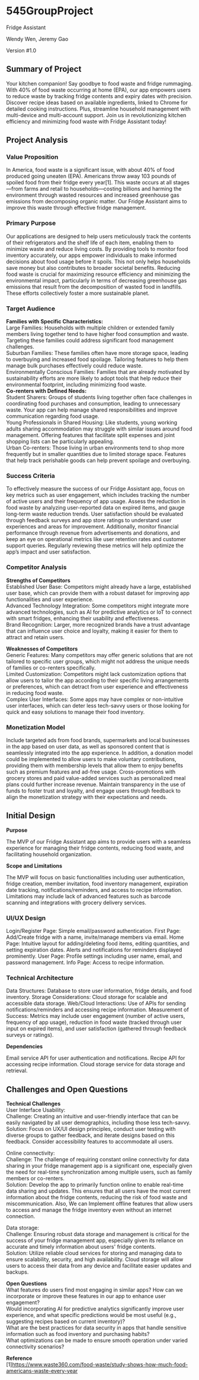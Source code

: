 # 545GroupProject
Fridge Assistant  

Wendy Wen, Jeremy Gao  

Version #1.0  

## Summary of Project  
Your kitchen companion! Say goodbye to food waste and fridge rummaging. With 40% of food waste occurring at home (EPA), our app empowers users to reduce waste by tracking fridge contents and expiry dates with precision. Discover recipe ideas based on available ingredients, linked to Chrome for detailed cooking instructions. Plus, streamline household management with multi-device and multi-account support. Join us in revolutionizing kitchen efficiency and minimizing food waste with Fridge Assistant today!  

## Project Analysis  
### Value Proposition  
In America, food waste is a significant issue, with about 40% of food produced going uneaten (EPA). Americans throw away 103 pounds of spoiled food from their fridge every year[1]. This waste occurs at all stages—from farms and retail to households—costing billions and harming the environment through wasted resources and increased greenhouse gas emissions from decomposing organic matter. Our Fridge Assistant aims to improve this waste through effective fridge management.  

### Primary Purpose  
Our applications are designed to help users meticulously track the contents of their refrigerators and the shelf life of each item, enabling them to minimize waste and reduce living costs. By providing tools to monitor food inventory accurately, our apps empower individuals to make informed decisions about food usage before it spoils. This not only helps households save money but also contributes to broader societal benefits. Reducing food waste is crucial for maximizing resource efficiency and minimizing the environmental impact, particularly in terms of decreasing greenhouse gas emissions that result from the decomposition of wasted food in landfills. These efforts collectively foster a more sustainable planet.  

### Target Audience  
**Families with Specific Characteristics:**  
Large Families: Households with multiple children or extended family members living together tend to have higher food consumption and waste. Targeting these families could address significant food management challenges.  
Suburban Families: These families often have more storage space, leading to overbuying and increased food spoilage. Tailoring features to help them manage bulk purchases effectively could reduce waste.  
Environmentally Conscious Families: Families that are already motivated by sustainability efforts are more likely to adopt tools that help reduce their environmental footprint, including minimizing food waste.  
**Co-renters with Defined Needs:**    
Student Sharers: Groups of students living together often face challenges in coordinating food purchases and consumption, leading to unnecessary waste. Your app can help manage shared responsibilities and improve communication regarding food usage.  
Young Professionals in Shared Housing: Like students, young working adults sharing accommodation may struggle with similar issues around food management. Offering features that facilitate split expenses and joint shopping lists can be particularly appealing.  
Urban Co-renters: Those living in urban environments tend to shop more frequently but in smaller quantities due to limited storage space. Features that help track perishable goods can help prevent spoilage and overbuying.  

### Success Criteria  
To effectively measure the success of our Fridge Assistant app, focus on key metrics such as user engagement, which includes tracking the number of active users and their frequency of app usage. Assess the reduction in food waste by analyzing user-reported data on expired items, and gauge long-term waste reduction trends. User satisfaction should be evaluated through feedback surveys and app store ratings to understand user experiences and areas for improvement. Additionally, monitor financial performance through revenue from advertisements and donations, and keep an eye on operational metrics like user retention rates and customer support queries. Regularly reviewing these metrics will help optimize the app’s impact and user satisfaction.  

### Competitor Analysis  
**Strengths of Competitors**  
Established User Base: Competitors might already have a large, established user base, which can provide them with a robust dataset for improving app functionalities and user experience.  
Advanced Technology Integration: Some competitors might integrate more advanced technologies, such as AI for predictive analytics or IoT to connect with smart fridges, enhancing their usability and effectiveness.  
Brand Recognition: Larger, more recognized brands have a trust advantage that can influence user choice and loyalty, making it easier for them to attract and retain users.  

**Weaknesses of Competitors**  
Generic Features: Many competitors may offer generic solutions that are not tailored to specific user groups, which might not address the unique needs of families or co-renters specifically.  
Limited Customization: Competitors might lack customization options that allow users to tailor the app according to their specific living arrangements or preferences, which can detract from user experience and effectiveness in reducing food waste.  
Complex User Interfaces: Some apps may have complex or non-intuitive user interfaces, which can deter less tech-savvy users or those looking for quick and easy solutions to manage their food inventory.  

### Monetization Model  
Include targeted ads from food brands, supermarkets and local businesses in the app based on user data, as well as sponsored content that is seamlessly integrated into the app experience. In addition, a donation model could be implemented to allow users to make voluntary contributions, providing them with membership levels that allow them to enjoy benefits such as premium features and ad-free usage. Cross-promotions with grocery stores and paid value-added services such as personalized meal plans could further increase revenue. Maintain transparency in the use of funds to foster trust and loyalty, and engage users through feedback to align the monetization strategy with their expectations and needs.  

## Initial Design  

**Purpose**

The MVP of our Fridge Assistant app aims to provide users with a seamless experience for managing their fridge contents, reducing food waste, and facilitating household organization.

**Scope and Limitations**

The MVP will focus on basic functionalities including user authentication, fridge creation, member invitation, food inventory management, expiration date tracking, notifications/reminders, and access to recipe information. Limitations may include lack of advanced features such as barcode scanning and integrations with grocery delivery services.

### UI/UX Design
Login/Register Page: Simple email/password authentication.
First Page: Add/Create fridge with a name, invite/manage members via email.
Home Page: Intuitive layout for adding/deleting food items, editing quantities, and setting expiration dates. Alerts and notifications for reminders displayed prominently.
User Page: Profile settings including user name, email, and password management.
Info Page: Access to recipe information.

### Technical Architecture
Data Structures: Database to store user information, fridge details, and food inventory.
Storage Considerations: Cloud storage for scalable and accessible data storage.
Web/Cloud Interactions: Use of APIs for sending notifications/reminders and accessing recipe information.
Measurement of Success: Metrics may include user engagement (number of active users, frequency of app usage), reduction in food waste (tracked through user input on expired items), and user satisfaction (gathered through feedback surveys or ratings).

**Dependencies**

Email service API for user authentication and notifications.
Recipe API for accessing recipe information.
Cloud storage service for data storage and retrieval.


## Challenges and Open Questions  
**Technical Challenges**  
User Interface Usability:  
Challenge: Creating an intuitive and user-friendly interface that can be easily navigated by all user demographics, including those less tech-savvy.  
Solution: Focus on UX/UI design principles, conduct user testing with diverse groups to gather feedback, and iterate designs based on this feedback. Consider accessibility features to accommodate all users.  

Online connectivity:  
Challenge: The challenge of requiring constant online connectivity for data sharing in your fridge management app is a significant one, especially given the need for real-time synchronization among multiple users, such as family members or co-renters.  
Solution: Develop the app to primarily function online to enable real-time data sharing and updates. This ensures that all users have the most current information about the fridge contents, reducing the risk of food waste and miscommunication. Also, We can Implement offline features that allow users to access and manage the fridge inventory even without an internet connection.  

Data storage:  
Challenge: Ensuring robust data storage and management is critical for the success of your fridge management app, especially given its reliance on accurate and timely information about users' fridge contents.  
Solution: Utilize reliable cloud services for storing and managing data to ensure scalability, security, and high availability. Cloud storage will allow users to access their data from any device and facilitate easier updates and backups.  

**Open Questions**  
What features do users find most engaging in similar apps? How can we incorporate or improve these features in our app to enhance user engagement?  
Would incorporating AI for predictive analytics significantly improve user experience, and what specific predictions would be most useful (e.g., suggesting recipes based on current inventory)?  
What are the best practices for data security in apps that handle sensitive information such as food inventory and purchasing habits?  
What optimizations can be made to ensure smooth operation under varied connectivity scenarios?  

**Reference**  
[1]https://www.waste360.com/food-waste/study-shows-how-much-food-americans-waste-every-year  




